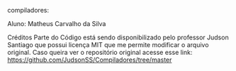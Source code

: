 compiladores:

Aluno: Matheus Carvalho da Silva

Créditos
Parte do Código está sendo disponibilizado pelo professor Judson Santiago que possui licença MIT que me permite modificar o arquivo original. Caso queira ver o repositório original acesse esse link: https://github.com/JudsonSS/Compiladores/tree/master



